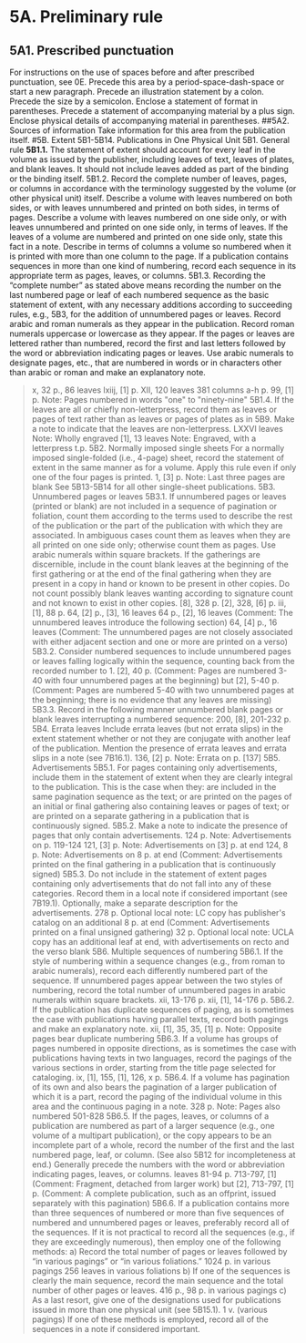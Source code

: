 # 5A. Preliminary rule

## 5A1. Prescribed punctuation

For instructions on the use of spaces before and after prescribed punctuation, see 0E.
Precede this area by a period-space-dash-space or start a new paragraph.
Precede an illustration statement by a colon.
Precede the size by a semicolon.
Enclose a statement of format in parentheses.
Precede a statement of accompanying material by a plus sign.
Enclose physical details of accompanying material in parentheses.
##5A2. Sources of information
Take information for this area from the publication itself.
#5B. Extent 
5B1-5B14. Publications in One Physical Unit
5B1. General rule
**5B1.1.** The statement of extent should account for every leaf in the volume as issued by the publisher, including leaves of text, leaves of plates, and blank leaves. It should not include leaves added as part of the binding or the binding itself.
5B1.2. Record the complete number of leaves, pages, or columns in accordance with the terminology suggested by the volume (or other physical unit) itself. Describe a volume with leaves numbered on both sides, or with leaves unnumbered and printed on both sides, in terms of pages. Describe a volume with leaves numbered on one side only, or with leaves unnumbered and printed on one side only, in terms of leaves. If the leaves of a volume are numbered and printed on one side only, state this fact in a note. Describe in terms of columns a volume so numbered when it is printed with more than one column to the page. If a publication contains sequences in more than one kind of numbering, record each sequence in its appropriate term as pages, leaves, or columns.
5B1.3. Recording the “complete number” as stated above means recording the number on the last numbered page or leaf of each numbered sequence as the basic statement of extent, with any necessary additions according to succeeding rules, e.g., 5B3, for the addition of unnumbered pages or leaves. Record arabic and roman numerals as they appear in the publication. Record roman numerals uppercase or lowercase as they appear. If the pages or leaves are lettered rather than numbered, record the first and last letters followed by the word or abbreviation indicating pages or leaves. Use arabic numerals to designate pages, etc., that are numbered in words or in characters other than arabic or roman and make an explanatory note.
> x, 32 p., 86 leaves
> lxiij, [1] p.
> XII, 120 leaves
> 381 columns
a-h p.
99, [1] p.
Note: Pages numbered in words "one" to "ninety-nine"
5B1.4. If the leaves are all or chiefly non-letterpress, record them as leaves or pages of text rather than as leaves or pages of plates as in 5B9. Make a note to indicate that the leaves are non-letterpress.
LXXVI leaves
Note: Wholly engraved
[1], 13 leaves
Note: Engraved, with a letterpress t.p.
5B2. Normally imposed single sheets
For a normally imposed single-folded (i.e., 4-page) sheet, record the statement of extent in the same manner as for a volume. Apply this rule even if only one of the four pages is printed. 
1, [3] p.
Note: Last three pages are blank
See 5B13-5B14 for all other single-sheet publications.
5B3. Unnumbered pages or leaves
5B3.1. If unnumbered pages or leaves (printed or blank) are not included in a sequence of pagination or foliation, count them according to the terms used to describe the rest of the publication or the part of the publication with which they are associated. In ambiguous cases count them as leaves when they are all printed on one side only; otherwise count them as pages. Use arabic numerals within square brackets. If the gatherings are discernible, include in the count blank leaves at the beginning of the first gathering or at the end of the final gathering when they are present in a copy in hand or known to be present in other copies. Do not count possibly blank leaves wanting according to signature count and not known to exist in other copies.
[8], 328 p.
[2], 328, [6] p.
iii, [1], 88 p.
64, [2] p., [3], 16 leaves
64 p., [2], 16 leaves
(Comment: The unnumbered leaves introduce the following section)
64, [4] p., 16 leaves
(Comment: The unnumbered pages are not closely associated with either adjacent section and one or more are printed on a verso)
5B3.2. Consider numbered sequences to include unnumbered pages or leaves falling logically within the sequence, counting back from the recorded number 
to 1.
[2], 40 p.
(Comment: Pages are numbered 3-40 with four unnumbered pages at the beginning)
but	[2], 5-40 p.
(Comment: Pages are numbered 5-40 with two unnumbered pages at the beginning; there is no evidence that any leaves are missing)
5B3.3. Record in the following manner unnumbered blank pages or blank leaves interrupting a numbered sequence:
200, [8], 201-232 p.
5B4. Errata leaves
Include errata leaves (but not errata slips) in the extent statement whether or not they are conjugate with another leaf of the publication. Mention the presence of errata leaves and errata slips in a note (see 7B16.1).
136, [2] p.
Note: Errata on p. [137]
5B5. Advertisements
5B5.1. For pages containing only advertisements, include them in the statement of extent when they are clearly integral to the publication. This is the case when they:
are included in the same pagination sequence as the text;
or	are printed on the pages of an initial or final gathering also containing leaves or pages of text;
or	are printed on a separate gathering in a publication that is continuously signed.
5B5.2. Make a note to indicate the presence of pages that only contain advertisements.
124 p. 
Note: Advertisements on p. 119-124
121, [3] p.
Note: Advertisements on [3] p. at end
124, 8 p.
Note: Advertisements on 8 p. at end
(Comment: Advertisements printed on the final gathering in a publication that is continuously signed)
5B5.3. Do not include in the statement of extent pages containing only advertisements that do not fall into any of these categories. Record them in a local note if considered important (see 7B19.1). Optionally, make a separate description for the advertisements.
278 p.
Optional local note: LC copy has publisher's catalog on an additional 8 p. at end
(Comment: Advertisements printed on a final unsigned gathering)
32 p.
Optional local note: UCLA copy has an additional leaf at end, with advertisements on recto and the verso blank
5B6. Multiple sequences of numbering
5B6.1. If the style of numbering within a sequence changes (e.g., from roman to arabic numerals), record each differently numbered part of the sequence. If unnumbered pages appear between the two styles of numbering, record the total number of unnumbered pages in arabic numerals within square brackets.
xii, 13-176 p.
xii, [1], 14-176 p.
5B6.2. If the publication has duplicate sequences of paging, as is sometimes the case with publications having parallel texts, record both pagings and make an explanatory note.
xii, [1], 35, 35, [1] p.
Note: Opposite pages bear duplicate numbering
5B6.3. If a volume has groups of pages numbered in opposite directions, as is sometimes the case with publications having texts in two languages, record the pagings of the various sections in order, starting from the title page selected for cataloging.
ix, [1], 155, [1], 126, x p.
5B6.4. If a volume has pagination of its own and also bears the pagination of a larger publication of which it is a part, record the paging of the individual volume in this area and the continuous paging in a note.
328 p.
Note: Pages also numbered 501-828
5B6.5. If the pages, leaves, or columns of a publication are numbered as part of a larger sequence (e.g., one volume of a multipart publication), or the copy appears to be an incomplete part of a whole, record the number of the first and the last numbered page, leaf, or column. (See also 5B12 for incompleteness at end.) Generally precede the numbers with the word or abbreviation indicating pages, leaves, or columns.
leaves 81-94
p. 713-797, [1]
(Comment: Fragment, detached from larger work)
but	[2], 713-797, [1] p.
(Comment: A complete publication, such as an offprint, issued separately with this pagination)
5B6.6. If a publication contains more than three sequences of numbered or more than five sequences of numbered and unnumbered pages or leaves, preferably record all of the sequences. If it is not practical to record all the sequences (e.g., if they are exceedingly numerous), then employ one of the following methods:
a)	Record the total number of pages or leaves followed by “in various pagings” or “in various foliations.”
1024 p. in various pagings
256 leaves in various foliations
b)	If one of the sequences is clearly the main sequence, record the main sequence and the total number of other pages or leaves.
416 p., 98 p. in various pagings
c)	As a last resort, give one of the designations used for publications issued in more than one physical unit (see 5B15.1).
1 v. (various pagings)
If one of these methods is employed, record all of the sequences in a note if considered important.
